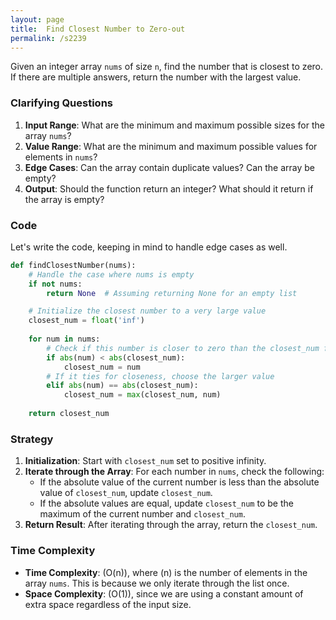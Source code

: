 ```yaml
---
layout: page
title:  Find Closest Number to Zero-out
permalink: /s2239
---
```


Given an integer array `nums` of size `n`, find the number that is closest to zero. If there are multiple answers, return the number with the largest value.

### Clarifying Questions

1. **Input Range**: What are the minimum and maximum possible sizes for the array `nums`?
2. **Value Range**: What are the minimum and maximum possible values for elements in `nums`?
3. **Edge Cases**: Can the array contain duplicate values? Can the array be empty?
4. **Output**: Should the function return an integer? What should it return if the array is empty?

### Code

Let's write the code, keeping in mind to handle edge cases as well.

```python
def findClosestNumber(nums):
    # Handle the case where nums is empty
    if not nums:
        return None  # Assuming returning None for an empty list

    # Initialize the closest number to a very large value
    closest_num = float('inf')
    
    for num in nums:
        # Check if this number is closer to zero than the closest_num found so far
        if abs(num) < abs(closest_num):
            closest_num = num
        # If it ties for closeness, choose the larger value
        elif abs(num) == abs(closest_num):
            closest_num = max(closest_num, num)
    
    return closest_num
```

### Strategy

1. **Initialization**: Start with `closest_num` set to positive infinity.
2. **Iterate through the Array**: For each number in `nums`, check the following:
   - If the absolute value of the current number is less than the absolute value of `closest_num`, update `closest_num`.
   - If the absolute values are equal, update `closest_num` to be the maximum of the current number and `closest_num`.
3. **Return Result**: After iterating through the array, return the `closest_num`.

### Time Complexity

- **Time Complexity**: \(O(n)\), where \(n\) is the number of elements in the array `nums`. This is because we only iterate through the list once.
- **Space Complexity**: \(O(1)\), since we are using a constant amount of extra space regardless of the input size.